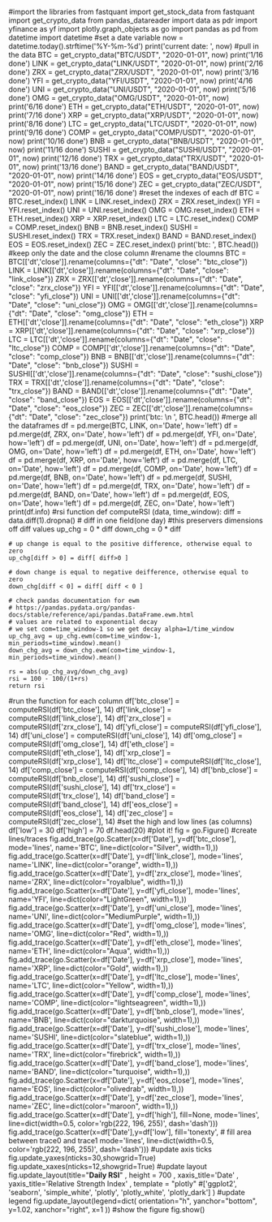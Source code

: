 #import the libraries
from fastquant import get_stock_data
from fastquant import get_crypto_data
from pandas_datareader import data as pdr
import yfinance as yf
import plotly.graph_objects as go
import pandas as pd
from datetime import datetime
#set a date variable
now = datetime.today().strftime('%Y-%m-%d')
print('current date: ', now)
#pull in the data
BTC = get_crypto_data("BTC/USDT", "2020-01-01", now) 
print('1/16 done')
LINK = get_crypto_data("LINK/USDT", "2020-01-01", now) 
print('2/16 done')
ZRX = get_crypto_data("ZRX/USDT", "2020-01-01", now) 
print('3/16 done')
YFI = get_crypto_data("YFI/USDT", "2020-01-01", now) 
print('4/16 done')
UNI = get_crypto_data("UNI/USDT", "2020-01-01", now) 
print('5/16 done')
OMG = get_crypto_data("OMG/USDT", "2020-01-01", now) 
print('6/16 done')
ETH = get_crypto_data("ETH/USDT", "2020-01-01", now)
print('7/16 done')
XRP = get_crypto_data("XRP/USDT", "2020-01-01", now)
print('8/16 done')
LTC = get_crypto_data("LTC/USDT", "2020-01-01", now)
print('9/16 done')
COMP = get_crypto_data("COMP/USDT", "2020-01-01", now)
print('10/16 done')
BNB = get_crypto_data("BNB/USDT", "2020-01-01", now)
print('11/16 done')
SUSHI = get_crypto_data("SUSHI/USDT", "2020-01-01", now)
print('12/16 done')
TRX = get_crypto_data("TRX/USDT", "2020-01-01", now)
print('13/16 done')
BAND = get_crypto_data("BAND/USDT", "2020-01-01", now)
print('14/16 done')
EOS = get_crypto_data("EOS/USDT", "2020-01-01", now)
print('15/16 done')
ZEC = get_crypto_data("ZEC/USDT", "2020-01-01", now)
print('16/16 done')
#reset the indexes of each df
BTC = BTC.reset_index()
LINK = LINK.reset_index()
ZRX = ZRX.reset_index()
YFI = YFI.reset_index()
UNI = UNI.reset_index()
OMG = OMG.reset_index()
ETH = ETH.reset_index()
XRP = XRP.reset_index()
LTC = LTC.reset_index()
COMP = COMP.reset_index()
BNB = BNB.reset_index()
SUSHI = SUSHI.reset_index()
TRX = TRX.reset_index()
BAND = BAND.reset_index()
EOS = EOS.reset_index()
ZEC = ZEC.reset_index()
print('btc: ', BTC.head())
#keep only the date and the close column
#rename the cloumns
BTC = BTC[['dt','close']].rename(columns={"dt": "Date", "close": "btc_close"})
LINK = LINK[['dt','close']].rename(columns={"dt": "Date", "close": "link_close"})
ZRX = ZRX[['dt','close']].rename(columns={"dt": "Date", "close": "zrx_close"})
YFI = YFI[['dt','close']].rename(columns={"dt": "Date", "close": "yfi_close"})
UNI = UNI[['dt','close']].rename(columns={"dt": "Date", "close": "uni_close"})
OMG = OMG[['dt','close']].rename(columns={"dt": "Date", "close": "omg_close"})
ETH = ETH[['dt','close']].rename(columns={"dt": "Date", "close": "eth_close"})
XRP = XRP[['dt','close']].rename(columns={"dt": "Date", "close": "xrp_close"})
LTC = LTC[['dt','close']].rename(columns={"dt": "Date", "close": "ltc_close"})
COMP = COMP[['dt','close']].rename(columns={"dt": "Date", "close": "comp_close"})
BNB = BNB[['dt','close']].rename(columns={"dt": "Date", "close": "bnb_close"})
SUSHI = SUSHI[['dt','close']].rename(columns={"dt": "Date", "close": "sushi_close"})
TRX = TRX[['dt','close']].rename(columns={"dt": "Date", "close": "trx_close"})
BAND = BAND[['dt','close']].rename(columns={"dt": "Date", "close": "band_close"})
EOS = EOS[['dt','close']].rename(columns={"dt": "Date", "close": "eos_close"})
ZEC = ZEC[['dt','close']].rename(columns={"dt": "Date", "close": "zec_close"})
print('btc: \n ', BTC.head())
#merge all the dataframes
df = pd.merge(BTC, LINK, on='Date', how='left')
df = pd.merge(df, ZRX, on='Date', how='left')
df = pd.merge(df, YFI, on='Date', how='left')
df = pd.merge(df, UNI, on='Date', how='left')
df = pd.merge(df, OMG, on='Date', how='left')
df = pd.merge(df, ETH, on='Date', how='left')
df = pd.merge(df, XRP, on='Date', how='left')
df = pd.merge(df, LTC, on='Date', how='left')
df = pd.merge(df, COMP, on='Date', how='left')
df = pd.merge(df, BNB, on='Date', how='left')
df = pd.merge(df, SUSHI, on='Date', how='left')
df = pd.merge(df, TRX, on='Date', how='left')
df = pd.merge(df, BAND, on='Date', how='left')
df = pd.merge(df, EOS, on='Date', how='left')
df = pd.merge(df, ZEC, on='Date', how='left')
print(df.info)
#rsi function
def computeRSI (data, time_window):
    diff = data.diff(1).dropna() # diff in one field(one day)
#this preservers dimensions off diff values
    up_chg = 0 * diff
    down_chg = 0 * diff
    
    # up change is equal to the positive difference, otherwise equal to zero
    up_chg[diff > 0] = diff[ diff>0 ]
    
    # down change is equal to negative deifference, otherwise equal to zero
    down_chg[diff < 0] = diff[ diff < 0 ]
    
    # check pandas documentation for ewm
    # https://pandas.pydata.org/pandas-docs/stable/reference/api/pandas.DataFrame.ewm.html
    # values are related to exponential decay
    # we set com=time_window-1 so we get decay alpha=1/time_window
    up_chg_avg = up_chg.ewm(com=time_window-1, min_periods=time_window).mean()
    down_chg_avg = down_chg.ewm(com=time_window-1, min_periods=time_window).mean()
    
    rs = abs(up_chg_avg/down_chg_avg)
    rsi = 100 - 100/(1+rs)
    return rsi
#run the function for each column
df['btc_close'] = computeRSI(df['btc_close'], 14)
df['link_close'] = computeRSI(df['link_close'], 14)
df['zrx_close'] = computeRSI(df['zrx_close'], 14)
df['yfi_close'] = computeRSI(df['yfi_close'], 14)
df['uni_close'] = computeRSI(df['uni_close'], 14)
df['omg_close'] = computeRSI(df['omg_close'], 14)
df['eth_close'] = computeRSI(df['eth_close'], 14)
df['xrp_close'] = computeRSI(df['xrp_close'], 14)
df['ltc_close'] = computeRSI(df['ltc_close'], 14)
df['comp_close'] = computeRSI(df['comp_close'], 14)
df['bnb_close'] = computeRSI(df['bnb_close'], 14)
df['sushi_close'] = computeRSI(df['sushi_close'], 14)
df['trx_close'] = computeRSI(df['trx_close'], 14)
df['band_close'] = computeRSI(df['band_close'], 14)
df['eos_close'] = computeRSI(df['eos_close'], 14)
df['zec_close'] = computeRSI(df['zec_close'], 14)
#set the high and low lines (as columns)
df['low'] = 30
df['high'] = 70
df.head(20)
#plot it!
fig = go.Figure()
#create lines/traces
fig.add_trace(go.Scatter(x=df['Date'], y=df['btc_close'],
                    mode='lines',
                    name='BTC',
                    line=dict(color="Silver", width=1),))
fig.add_trace(go.Scatter(x=df['Date'], y=df['link_close'],
                    mode='lines',
                    name='LINK',
                    line=dict(color="orange", width=1),))
fig.add_trace(go.Scatter(x=df['Date'], y=df['zrx_close'],
                    mode='lines',
                    name='ZRX',
                    line=dict(color="royalblue", width=1),))
fig.add_trace(go.Scatter(x=df['Date'], y=df['yfi_close'],
                    mode='lines',
                    name='YFI',
                    line=dict(color="LightGreen", width=1),))
fig.add_trace(go.Scatter(x=df['Date'], y=df['uni_close'],
                    mode='lines',
                    name='UNI',
                    line=dict(color="MediumPurple", width=1),))
fig.add_trace(go.Scatter(x=df['Date'], y=df['omg_close'],
                    mode='lines',
                    name='OMG',
                    line=dict(color="Red", width=1),))
fig.add_trace(go.Scatter(x=df['Date'], y=df['eth_close'],
                    mode='lines',
                    name='ETH',
                    line=dict(color="Aqua", width=1),))
fig.add_trace(go.Scatter(x=df['Date'], y=df['xrp_close'],
                    mode='lines',
                    name='XRP',
                    line=dict(color="Gold", width=1),))
fig.add_trace(go.Scatter(x=df['Date'], y=df['ltc_close'],
                    mode='lines',
                    name='LTC',
                    line=dict(color="Yellow", width=1),))
fig.add_trace(go.Scatter(x=df['Date'], y=df['comp_close'],
                    mode='lines',
                    name='COMP',
                    line=dict(color="lightseagreen", width=1),))
fig.add_trace(go.Scatter(x=df['Date'], y=df['bnb_close'],
                    mode='lines',
                    name='BNB',
                    line=dict(color="darkturquoise", width=1),))
fig.add_trace(go.Scatter(x=df['Date'], y=df['sushi_close'],
                    mode='lines',
                    name='SUSHI',
                    line=dict(color="slateblue", width=1),))
fig.add_trace(go.Scatter(x=df['Date'], y=df['trx_close'],
                    mode='lines',
                    name='TRX',
                    line=dict(color="firebrick", width=1),))
fig.add_trace(go.Scatter(x=df['Date'], y=df['band_close'],
                    mode='lines',
                    name='BAND',
                    line=dict(color="turquoise", width=1),))
fig.add_trace(go.Scatter(x=df['Date'], y=df['eos_close'],
                    mode='lines',
                    name='EOS',
                    line=dict(color="olivedrab", width=1),))
fig.add_trace(go.Scatter(x=df['Date'], y=df['zec_close'],
                    mode='lines',
                    name='ZEC',
                    line=dict(color="maroon", width=1),))
fig.add_trace(go.Scatter(x=df['Date'], y=df['high'],
                         fill=None,
                         mode='lines',
                         line=dict(width=0.5, color='rgb(222, 196, 255)', dash='dash')))
fig.add_trace(go.Scatter(x=df['Date'],y=df['low'],
                         fill='tonexty', # fill area between trace0 and trace1
                         mode='lines',
                         line=dict(width=0.5, color='rgb(222, 196, 255)', dash='dash')))
#update axis ticks
fig.update_yaxes(nticks=30,showgrid=True)
fig.update_xaxes(nticks=12,showgrid=True)
#update layout
fig.update_layout(title="<b>Daily RSI</b>"
                 , height = 700
                 , xaxis_title='Date'
                 , yaxis_title='Relative Strength Index'
                 , template = "plotly" #['ggplot2', 'seaborn', 'simple_white', 'plotly', 'plotly_white', 'plotly_dark']
                 )
#update legend
fig.update_layout(legend=dict(
    orientation="h",
    yanchor="bottom",
    y=1.02,
    xanchor="right",
    x=1
))
#show the figure
fig.show()